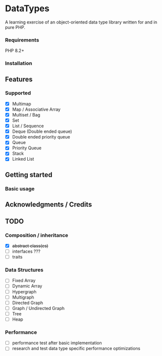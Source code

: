 # DataTypes

A learning exercise of an object-oriented data type library written for and in pure PHP.

### Requirements

PHP 8.2+

### Installation

## Features

### Supported

- [X] Multimap
- [X] Map / Associative Array
- [X] Multiset / Bag
- [X] Set
- [X] List / Sequence
- [X] Deque (Double ended queue)
- [X] Double ended priority queue
- [X] Queue
- [X] Priority Queue
- [X] Stack
- [X] Linked List

## Getting started

### Basic usage

## Acknowledgments / Credits

## TODO
### Composition / inheritance
- [X] ~~abstract class(es)~~
- [ ] interfaces ???
- [ ] traits

### Data Structures
- [ ] Fixed Array
- [ ] Dynamic Array
- [ ] Hypergraph
- [ ] Multigraph
- [ ] Directed Graph
- [ ] Graph / Undirected Graph
- [ ] Tree
- [ ] Heap

### Performance
- [ ] performance test after basic implementation
- [ ] research and test data type specific performance optimizations
